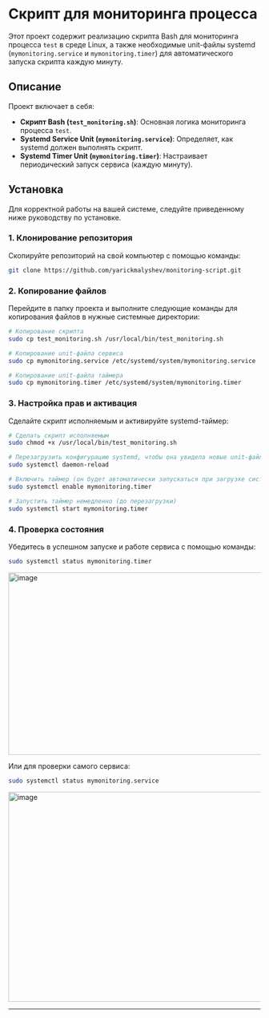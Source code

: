 # Скрипт для мониторинга процесса

Этот проект содержит реализацию скрипта Bash для мониторинга процесса `test` в среде Linux, а также необходимые unit-файлы systemd (`mymonitoring.service` и `mymonitoring.timer`) для автоматического запуска скрипта каждую минуту.

## Описание

Проект включает в себя:
*   **Скрипт Bash (`test_monitoring.sh`)**: Основная логика мониторинга процесса `test`.
*   **Systemd Service Unit (`mymonitoring.service`)**: Определяет, как systemd должен выполнять скрипт.
*   **Systemd Timer Unit (`mymonitoring.timer`)**: Настраивает периодический запуск сервиса (каждую минуту).

## Установка

Для корректной работы на вашей системе, следуйте приведенному ниже руководству по установке.

### 1. Клонирование репозитория

Скопируйте репозиторий на свой компьютер с помощью команды:

```bash
git clone https://github.com/yarickmalyshev/monitoring-script.git
```

### 2. Копирование файлов

Перейдите в папку проекта и выполните следующие команды для копирования файлов в нужные системные директории:

```bash
# Копирование скрипта
sudo cp test_monitoring.sh /usr/local/bin/test_monitoring.sh

# Копирование unit-файла сервиса
sudo cp mymonitoring.service /etc/systemd/system/mymonitoring.service

# Копирование unit-файла таймера
sudo cp mymonitoring.timer /etc/systemd/system/mymonitoring.timer
```

### 3. Настройка прав и активация

Сделайте скрипт исполняемым и активируйте systemd-таймер:

```bash
# Сделать скрипт исполняемым
sudo chmod +x /usr/local/bin/test_monitoring.sh

# Перезагрузить конфигурацию systemd, чтобы она увидела новые unit-файлы
sudo systemctl daemon-reload

# Включить таймер (он будет автоматически запускаться при загрузке системы)
sudo systemctl enable mymonitoring.timer

# Запустить таймер немедленно (до перезагрузки)
sudo systemctl start mymonitoring.timer
```

### 4. Проверка состояния

Убедитесь в успешном запуске и работе сервиса с помощью команды:

```bash
sudo systemctl status mymonitoring.timer
```

<img width="2230" height="364" alt="image" src="https://github.com/user-attachments/assets/00190411-3e59-4e56-abf0-7bcec1f244a0" />

Или для проверки самого сервиса:

```bash
sudo systemctl status mymonitoring.service
```

<img width="1988" height="419" alt="image" src="https://github.com/user-attachments/assets/234a69d6-2d99-4c7c-9adc-66d0bf1fbb77" />

---
